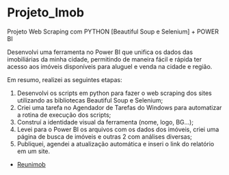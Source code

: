 # Projeto_Imob

Projeto Web Scraping com PYTHON [Beautiful Soup e Selenium] + POWER BI

Desenvolvi uma ferramenta no Power BI que unifica os dados das imobiliárias da minha cidade, permitindo de maneira fácil e rápida ter acesso aos imóveis disponíveis para aluguel e venda na cidade e região.

Em resumo, realizei as seguintes etapas:
1. Desenvolvi os scripts em python para fazer o web scraping dos sites utilizando as bibliotecas Beautiful Soup e Selenium;
2. Criei uma tarefa no Agendador de Tarefas do Windows para automatizar a rotina de execução dos scripts;
3. Construí a identidade visual da ferramenta (nome, logo, BG...);
4. Levei para o Power BI os arquivos com os dados dos imóveis, criei uma página de busca de imóveis e outras 2 com análises diversas;
5. Publiquei, agendei a atualização automática e inseri o link do relatório em um site.

- [Reunimob](http://reunimob.com.br)


